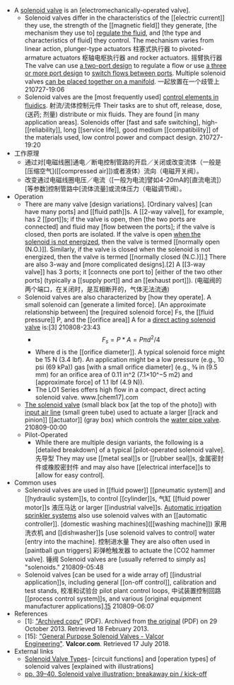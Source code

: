 - A [solenoid valve](https://en.wikipedia.org/wiki/File:Solonoid_valves.jpg) is an [electromechanically-operated valve].
    - Solenoid valves differ in the characteristics of the [[electric current]] they use, the strength of the [[magnetic field]] they generate, [the mechanism they use to] [regulate the fluid](((gTWN92-mX))), and [the type and characteristics of fluid] they control. The mechanism varies from linear action, plunger-type actuators 柱塞式执行器 to pivoted-armature actuators 枢轴电枢执行器 and rocker actuators. 摇臂执行器 The valve can use [a two-port design](((UiutzCc9x))) to regulate a flow or use [a three or more port design](((Iw67PXD7W))) to [switch flows between ports](((o7E0Xjbbo))). Multiple solenoid valves [can be placed together on a manifold]([[manifold]]). 一起放置在一个歧管上
210727-19:06
    - Solenoid valves are the [most frequently used] [control elements in fluidics]([[fluidics]]). 射流/流体控制元件 Their tasks are to shut off, release, dose, (送药; 剂量) distribute or mix fluids. They are found [in many application areas]. Solenoids offer [fast and safe switching], high-[[reliability]], long [[service life]], good medium [[compatibility]] of the materials used, low control power and compact design.
210727-19:20
- 工作原理
    - 通过对[电磁线圈]通电／断电控制管路的开启／关闭或改变流体（一般是[压缩空气]([[compressed air]])或者液体）流向（电磁开关阀）。
    - 改变通过电磁线圈电压／电流（[一般为电流]譬如4-20mA的[直流电流]）[等参数]控制管路中[流体流量]或流体压力（电磁调节阀）。
- Operation
    - There are many valve [design variations]. [Ordinary valves] [can have many ports] and [[fluid path]]s. A [[2-way valve]], for example, has 2 [[port]]s; if the valve is open, then [the two ports are connected] and fluid may [flow between the ports]; if the valve is closed, then ports are isolated. If the valve is open [when the solenoid is not energized](((kipz2ZEEv))), then the valve is termed [[normally open (N.O.)]]. Similarly, if the valve is closed when the solenoid is not energized, then the valve is termed [[normally closed (N.C.)]].[1](((mJoden_SG))) There are also 3-way and [more complicated designs].[2] A [[3-way valve]] has 3 ports; it [connects one port to] [either of the two other ports] (typically a [[supply port]] and an [[exhaust port]]). 
(电磁阀的两个端口，在关闭时，是互相断开的，气体无法流通)
    - Solenoid valves are also characterized by [how they operate]. A small solenoid can [generate a limited force]. [An approximate relationship between] the [required solenoid force] Fs, the [[fluid pressure]] P, and the [[orifice area]] A for a [direct acting solenoid valve](((UiutzCc9x))) is:[3]
210808-23:43
        - $${\displaystyle F_{s}=P*A=P\pi d^{2}/4}$$
        - Where d is the [[orifice diameter]]. A typical solenoid force might be 15 N (3.4 lbf). An application might be a low pressure (e.g., 10 psi (69 kPa)) gas [with a small orifice diameter] (e.g., 3⁄8 in (9.5 mm) for an orifice area of 0.11 in^2 (7.1×10^−5 m2) and [approximate force] of 1.1 lbf (4.9 N)).
        - The LO1 Series offers high flow in a compact, direct acting solenoid valve. www.[chem17].com
    - [The solenoid valve](https://en.wikipedia.org/wiki/File:Pneumatic_Rack_and_Pinion_Actuators.JPG) (small black box [at the top of the photo]) with [input air line](((6VB3eft5s))) (small green tube) used to actuate a larger [[rack and pinion]] [[actuator]] (gray box) which controls the [water pipe valve](((b3NBK4uiU))). 
210809-00:00
    - Pilot-Operated
        - While there are multiple design variants, the following is a [detailed breakdown] of a typical [pilot-operated solenoid valve]. 先导型 They may use [[metal seal]]s or [[rubber seal]]s, 金属密封件或橡胶密封件 and may also have [[electrical interface]]s to [allow for easy control].
- Common uses
    - Solenoid valves are used in [[fluid power]] [[pneumatic system]] and [[hydraulic system]]s, to control [[cylinder]]s, 气缸 [[fluid power motor]]s 液压马达 or larger [[industrial valve]]s. [Automatic irrigation sprinkler systems](((r1uk9HKog))) also use solenoid valves with an [[automatic controller]]. [domestic washing machines]([[washing machine]]) 家用洗衣机 and [[dishwasher]]s [use solenoid valves to control] water [entry into the machine]. 控制进水量 They are also often used in [paintball gun triggers] 彩弹枪触发器 to actuate the [CO2 hammer valve]. 锤阀 Solenoid valves are [usually referred to simply as] "solenoids."
210809-05:48
    - Solenoid valves [can be used for a wide array of] [[industrial application]]s, including general [[on-off control]], calibration and test stands, 校准和试验台 pilot plant control loops, 中试装置控制回路 [[process control system]]s, and various [original equipment manufacturer applications].[15](((v-om9wR4Y)))
210809-06:07
- References
    - [1]: ["Archived copy"](https://web.archive.org/web/20131029201311/http://www.controlandpower.com/catalog/PDFs/ASCO/ASCO%2035-1%20General%20Service%202-Way%20Valves.pdf) (PDF). Archived from [the original](http://www.controlandpower.com/catalog/PDFs/ASCO/ASCO%2035-1%20General%20Service%202-Way%20Valves.pdf) (PDF) on 29 October 2013. Retrieved 18 February 2013.
    - [15]: ["General Purpose Solenoid Valves - Valcor Engineering"](http://www.valcor.com/scientific-and-industrial/general-purpose-solenoid-valves/). __Valcor.com__. Retrieved 17 July 2018.
- External links
    - [Solenoid Valve Types](https://tameson.com/solenoid-valve-types.html)- [circuit functions] and [operation types] of solenoid valves [explained with illustrations]
    - [pp. 39–40. Solenoid valve illustration; breakaway pin / kick-off](http://www.maritime.org/doc/fleetsub/refrig/chap7.htm)
